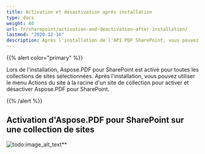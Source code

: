 ```yaml
---
title: Activation et désactivation après installation
type: docs
weight: 40
url: fr/sharepoint/activation-and-deactivation-after-installation/
lastmod: "2020-12-16"
description: Après l'installation de l'API PDF SharePoint, vous pouvez utiliser le menu Actions du site à la racine d'un site de collection pour l'activer et le désactiver.
---
```


{{% alert color="primary" %}}

Lors de l'installation, Aspose.PDF pour SharePoint est activé pour toutes les collections de sites sélectionnées. Après l'installation, vous pouvez utiliser le menu Actions du site à la racine d'un site de collection pour activer et désactiver Aspose.PDF pour SharePoint.

{{% /alert %}}

## Activation d'Aspose.PDF pour SharePoint sur une collection de sites

![todo:image_alt_text](activation-and-deactivation-after-installation_1.png)**